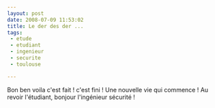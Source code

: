 ```yaml
---
layout: post
date: 2008-07-09 11:53:02
title: Le der des der ...
tags:
 - etude
 - etudiant
 - ingenieur
 - securite
 - toulouse

---
```


Bon ben voila c'est fait ! c'est fini ! Une nouvelle vie qui commence !
Au revoir l'étudiant, bonjour l'ingénieur sécurité !
